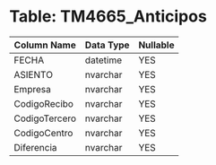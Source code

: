 # Table: TM4665_Anticipos

| Column Name | Data Type | Nullable |
|-------------|-----------|----------|
| FECHA | datetime | YES |
| ASIENTO | nvarchar | YES |
| Empresa | nvarchar | YES |
| CodigoRecibo | nvarchar | YES |
| CodigoTercero | nvarchar | YES |
| CodigoCentro | nvarchar | YES |
| Diferencia | nvarchar | YES |
